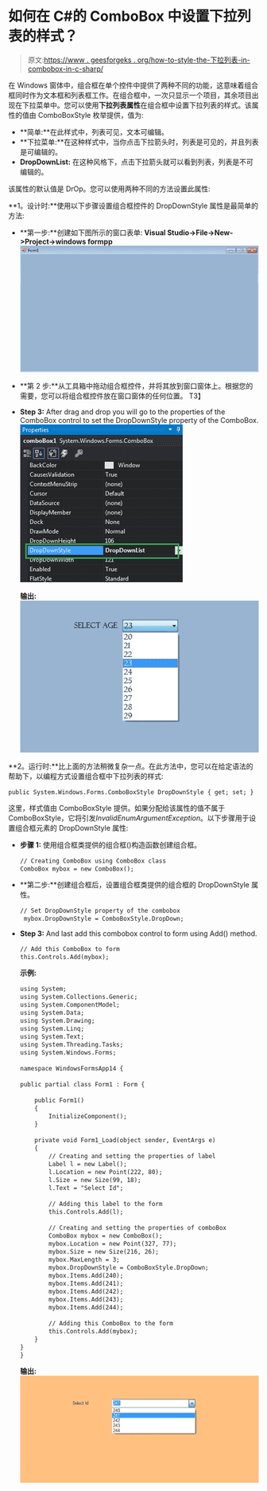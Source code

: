 # 如何在 C#的 ComboBox 中设置下拉列表的样式？

> 原文:[https://www . geesforgeks . org/how-to-style-the-下拉列表-in-combobox-in-c-sharp/](https://www.geeksforgeeks.org/how-to-style-the-drop-down-list-in-combobox-in-c-sharp/)

在 Windows 窗体中，组合框在单个控件中提供了两种不同的功能，这意味着组合框同时作为文本框和列表框工作。在组合框中，一次只显示一个项目，其余项目出现在下拉菜单中。您可以使用**下拉列表属性**在组合框中设置下拉列表的样式。该属性的值由 ComboBoxStyle 枚举提供，值为:

*   **简单:**在此样式中，列表可见，文本可编辑。
*   **下拉菜单:**在这种样式中，当你点击下拉箭头时，列表是可见的，并且列表是可编辑的。
*   **DropDownList:** 在这种风格下，点击下拉箭头就可以看到列表，列表是不可编辑的。

该属性的默认值是 DrOp。您可以使用两种不同的方法设置此属性:

**1。设计时:**使用以下步骤设置组合框控件的 DropDownStyle 属性是最简单的方法:

*   **第一步:**创建如下图所示的窗口表单:
    **Visual Studio->File->New->Project->windows formpp**
    ![](img/afa156ec2464f21793f6c33815a51193.png)
*   **第 2 步:**从工具箱中拖动组合框控件，并将其放到窗口窗体上。根据您的需要，您可以将组合框控件放在窗口窗体的任何位置。
    T3】
*   **Step 3:** After drag and drop you will go to the properties of the ComboBox control to set the DropDownStyle property of the ComboBox.
    ![](img/7f600a28337fa9df3dbd958f9312d8cf.png)

    **输出:**
    ![](img/f6729a03f46aa9dfc1ad54a80beade62.png)

**2。运行时:**比上面的方法稍微复杂一点。在此方法中，您可以在给定语法的帮助下，以编程方式设置组合框中下拉列表的样式:

```
public System.Windows.Forms.ComboBoxStyle DropDownStyle { get; set; }
```

这里，样式值由 ComboBoxStyle 提供。如果分配给该属性的值不属于 ComboBoxStyle，它将引发*InvalidEnumArgumentException*。以下步骤用于设置组合框元素的 DropDownStyle 属性:

*   **步骤 1:** 使用组合框类提供的组合框()构造函数创建组合框。

    ```
    // Creating ComboBox using ComboBox class
    ComboBox mybox = new ComboBox();

    ```

*   **第二步:**创建组合框后，设置组合框类提供的组合框的 DropDownStyle 属性。

    ```
    // Set DropDownStyle property of the combobox
     mybox.DropDownStyle = ComboBoxStyle.DropDown;

    ```

*   **Step 3:** And last add this combobox control to form using Add() method.

    ```
    // Add this ComboBox to form
    this.Controls.Add(mybox);

    ```

    **示例:**

    ```
    using System;
    using System.Collections.Generic;
    using System.ComponentModel;
    using System.Data;
    using System.Drawing;
    using System.Linq;
    using System.Text;
    using System.Threading.Tasks;
    using System.Windows.Forms;

    namespace WindowsFormsApp14 {

    public partial class Form1 : Form {

        public Form1()
        {
            InitializeComponent();
        }

        private void Form1_Load(object sender, EventArgs e)
        {
            // Creating and setting the properties of label
            Label l = new Label();
            l.Location = new Point(222, 80);
            l.Size = new Size(99, 18);
            l.Text = "Select Id";

            // Adding this label to the form
            this.Controls.Add(l);

            // Creating and setting the properties of comboBox
            ComboBox mybox = new ComboBox();
            mybox.Location = new Point(327, 77);
            mybox.Size = new Size(216, 26);
            mybox.MaxLength = 3;
            mybox.DropDownStyle = ComboBoxStyle.DropDown;
            mybox.Items.Add(240);
            mybox.Items.Add(241);
            mybox.Items.Add(242);
            mybox.Items.Add(243);
            mybox.Items.Add(244);

            // Adding this ComboBox to the form
            this.Controls.Add(mybox);
        }
    }
    }
    ```

    **输出:**
    ![](img/6def1a7f7db856a743400911ab7f26c0.png)